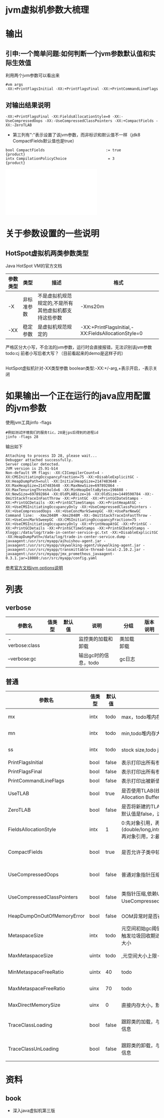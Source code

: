 # jvm虚拟机参数大梳理



# 输出
## 引申:一个简单问题:如何判断一个jvm参数默认值和实际生效值
利用两个jvm参数可以看出来

```shell
#vm args
-XX:+PrintFlagsInitial -XX:+PrintFlagsFinal -XX:+PrintCommandLineFlags
```

## 对输出结果说明

```shell
-XX:+PrintFlagsFinal -XX:FieldsAllocationStyle=0 -XX:-UseCompressedOops -XX:-UseCompressedClassPointers -XX:+CompactFields -XX:-ZeroTLAB
```

* 第三列有":"表示设置了该jvm参数，而非标识和默认值不一样（jdk8 CompactFields默认值也是true）

```shell
bool CompactFields                            := true                                {product}
intx CompilationPolicyChoice                   = 3                                   {product}
```

![jvmPrint.md](out/jvmPrint.md)

# 关于参数设置的一些说明
## HotSpot虚拟机两类参数类型
Java HotSpot VM的官方文档

|参数类型|类型|描述|格式|
|---|---|---|---|
|-X|非标准参数|不是虚拟机规范规定的,不是所有其他虚拟机都支持这些参数|-Xms20m|
|-XX|稳定参数|是虚拟机规范规定的|-XX:+PrintFlagsInitial,-XX:FieldsAllocationStyle=0|
严格区分大小写，不合法的jvm参数，运行时会直接报错，无法识别该jvm参数
todo:cj 前者小写后者大写？（目前看起来的demo是这样子的）

## 
HotSpot虚拟机针对-XX类型参数
boolean类型:-XX:+/-arg,+表示开启，-表示关闭

# 如果输出一个正在运行的java应用配置的jvm参数
使用jvm工具jinfo -flags
```shell
#例如测试环境我们的服务tic，28是jps后得到的进程id
jinfo -flags 28
```
输出如下
```shell
Attaching to process ID 28, please wait...
Debugger attached successfully.
Server compiler detected.
JVM version is 25.91-b14
Non-default VM flags: -XX:CICompilerCount=4 -XX:CMSInitiatingOccupancyFraction=75 -XX:+DisableExplicitGC -XX:HeapDumpPath=null -XX:InitialHeapSize=2147483648 -XX:MaxHeapSize=2147483648 -XX:MaxNewSize=697892864 -XX:MaxTenuringThreshold=6 -XX:MinHeapDeltaBytes=196608 -XX:NewSize=697892864 -XX:OldPLABSize=16 -XX:OldSize=1449590784 -XX:-OmitStackTraceInFastThrow -XX:+PrintGC -XX:+PrintGCDateStamps -XX:+PrintGCDetails -XX:+PrintGCTimeStamps -XX:+PrintHeapAtGC -XX:+UseCMSInitiatingOccupancyOnly -XX:+UseCompressedClassPointers -XX:+UseCompressedOops -XX:+UseConcMarkSweepGC -XX:+UseParNewGC
Command line:  -Xmx2048M -Xms2048M -XX:-OmitStackTraceInFastThrow -XX:+UseConcMarkSweepGC -XX:CMSInitiatingOccupancyFraction=75 -XX:+UseCMSInitiatingOccupancyOnly -XX:+PrintHeapAtGC -XX:+PrintGC -XX:+PrintGCDetails -XX:+PrintGCTimeStamps -XX:+PrintGCDateStamps -Xloggc:/data/log/trade-in-center-service-gc.txt -XX:+DisableExplicitGC -XX:HeapDumpPath=/data/log/trade-in-center-service.dump -javaagent:/usr/src/myapp/aihuishou-agent.jar -javaagent:/usr/src/myapp/skywalking-agent/skywalking-agent.jar -javaagent:/usr/src/myapp/transmittable-thread-local-2.10.2.jar -javaagent:/usr/src/myapp/jmx_prometheus_javaagent-0.3.1.jar=18080:/usr/src/myapp/config.yaml
```
[参考官方文档jvm options说明](https://www.oracle.com/java/technologies/javase/vmoptions-jsp.html)
# 列表
## verbose
|参数名|值类型|默认值|说明|分组|版本说明|
|---|---|---|---|---|---|
|-verbose:class|||监控类的加载和卸载|类加载卸载||
|–verbose:gc|||输出gc时的信息，todo|gc日志||

## 普通
|参数名|值类型|默认值|说明|分组|版本说明|
|---|---|---|---|---|---|
|mx|intx|todo|max，todo堆内存大小上限,单位|内存大小||
|mn|intx|todo|min,todo堆内存大小下限,单位|内存大小||
|ss|intx|todo|stock size,todo java方法栈容量大小,例如128k|内存大小||
|PrintFlagsInitial|bool|false|表示打印出所有参数选项的默认值|输出|| 
|PrintFlagsFinal|bool|false|表示打印出所有参数选项在运行程序时生效的值|输出||
|PrintCommandLineFlags|bool|false|表示打印出被新值覆盖的参数列表|输出||
|UseTLAB|bool|true|是否使用TLAB(线程私有分配缓冲区，Thread Local Allocation Buffer)|内存分配|| 
|ZeroTLAB|bool|false|是否将新建的TLAB区域全部设置为零值，(todo为什么默认值是false，这是个可以探究的问题)|内存分配||
|FieldsAllocationStyle|intx|1|0:先对象引用，再基本类型，1：先基本类型(double/long,ints(int/float),short/char,byte/boolean),再对象引用，2:最终会转化为0和1|java内存布局|| 
|CompactFields|bool|true|是否允许子类中较窄的字段插入到父类字段间隙中|java内存布局|| 
|UseCompressedOops|bool|false|普通对象指针压缩|java内存布局||
|UseCompressedClassPointers|bool|false|类指针压缩,依赖UseCompressedOops，只有UseCompressedOops参数生效前提下才能生效|java内存布局||
|HeapDumpOnOutOfMemoryError|bool|false|OOM异常时是否存储堆栈转储文件|OOM异常||
|MetaspaceSize|intx|todo|元空间初始gc阈值(而非元空间的初始大小),达到改值时触发垃圾回收期进行gc(类型卸载),同时会动态调整该值大小|元空间|jdk8+|
|MaxMetaspaceSize|uintx|todo|,元空间大小上限-1表示不限制大小，只受限于内存大小|元空间|jdk8+|
|MinMetaspaceFreeRatio|uintx|40|todo|元空间|jdk8+|
|MaxMetaspaceFreeRatio|uinx|70|todo|元空间|jdk8+|
|MaxDirectMemorySize|uinx|0|直接内存大小，默认不限制和Java堆最大值一致|直接内存||
|TraceClassLoading|bool|false|跟踪类的加载，与-verbose:class相比，少了类的卸载信息|类加载卸载||
|TraceClassUnLoading|bool|false|跟踪类的卸载，与-verbose:class相比，少了类的加载信息|类加载卸载||
# 资料

## book

* 深入java虚拟机第三版